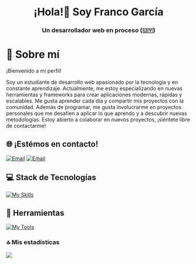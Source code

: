 <h1 align="center">¡Hola!👋 Soy Franco García</h1>
<h3 align="center">Un desarrollador web en proceso (🇺🇾)</h3>

# 🙋 Sobre mí
¡Bienvenido a mi perfil!

Soy un estudiante de desarrollo web apasionado por la tecnología y en constante aprendizaje. Actualmente, me estoy especializando en nuevas herramientas y frameworks para crear aplicaciones modernas, rápidas y escalables. Me gusta aprender cada día y compartir mis proyectos con la comunidad. 
Además de programar, me gusta involucrarme en proyectos personales que me desafíen a aplicar lo que aprendo y a descubrir nuevas metodologías. Estoy abierto a colaborar en nuevos proyectos, ¡siéntete libre de contactarme!

## 🌐 ¡Estémos en contacto!
[![Email](https://skillicons.dev/icons?i=linkedin)](https://www.linkedin.com/in/grcfranco/) 
[![Email](https://skillicons.dev/icons?i=gmail)](mailto:grcfranco06@gmail.com)

## 💻 Stack de Tecnologías
[![My Skills](https://skillicons.dev/icons?i=html,css,js,astro,react,bootstrap,tailwind,php,py,mysql,nodejs,bun)](https://skillicons.dev)<br>

## 🔧 Herramientas
[![My Tools](https://skillicons.dev/icons?i=windows,vscode,powershell,git,github,figma,stackoverflow,notion)](https://skillicons.dev)<br>

### 🔝 Mis estadísticas
![](https://github-contributor-stats.vercel.app/api?username=grcfran&limit=5&theme=dark&combine_all_yearly_contributions=true)


